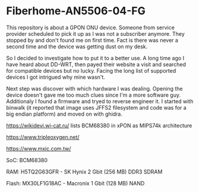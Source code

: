 # Fiberhome-AN5506-04-FG

This repository is about a GPON ONU device. Someone from service provider scheduled to pick it up as I was not a subscriber anymore. They stopped by and don't found me on first time. Fact is there was never a second time and the device was getting dust on my desk.

So I decided to investigate how to put it to a better use. A long time ago I have heard about DD-WRT, then payed their website a visit and searched for compatible devices but no lucky. Facing the long list of supported devices I got intrigued why mine wasn't.

Next step was discover with which hardware I was dealing. Opening the device doesn't gave me too much clues since I'm a more software guy. Additionaly I found a firmware and tryed to reverse engineer it. I started with binwalk (it reported that image uses JFFS2 filesystem and code was for a big endian platform) and moved on with ghidra.

https://wikidevi.wi-cat.ru/ lists BCM68380 in xPON as MIPS74k architecture

https://www.tripleoxygen.net/

https://www.mxic.com.tw/

SoC: BCM68380

RAM: H5TQ2G63GFR - SK Hynix 2 Gbit (256 MB) DDR3 SDRAM

Flash: MX30LF1G18AC - Macronix 1 Gbit (128 MB) NAND
